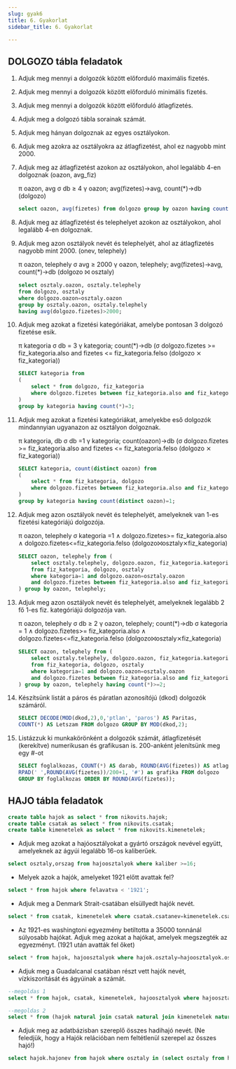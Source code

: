 ```yaml
---
slug: gyak6
title: 6. Gyakorlat
sidebar_title: 6. Gyakorlat

---
```


## DOLGOZO tábla feladatok

1. Adjuk meg mennyi a dolgozók között előforduló maximális fizetés.

2. Adjuk meg mennyi a dolgozók között előforduló minimális fizetés.

3. Adjuk meg mennyi a dolgozók között előforduló átlagfizetés.
4. Adjuk meg a dolgozó tábla sorainak számát.
5. Adjuk meg hányan dolgoznak az egyes osztályokon.
6. Adjuk meg azokra az osztályokra az átlagfizetést, ahol ez nagyobb mint 2000.
7. Adjuk meg az átlagfizetést azokon az osztályokon, ahol legalább 4-en dolgoznak (oazon, avg_fiz)
		
	π oazon, avg σ db ≥ 4 γ oazon; avg(fizetes)->avg, count(*)->db (dolgozo)
	```sql
	select oazon, avg(fizetes) from dolgozo group by oazon having count(*)>4;
	```

8. Adjuk meg az átlagfizetést és telephelyet azokon az osztályokon, ahol legalább 4-en dolgoznak.
9. Adjuk meg azon osztályok nevét és telephelyét, ahol az átlagfizetés nagyobb mint 2000. (onev, telephely)

	 π oazon, telephely σ avg ≥ 2000 γ oazon, telephely; avg(fizetes)->avg, count(*)->db (dolgozo ⨝ osztaly)
	```sql
	select osztaly.oazon, osztaly.telephely
	from dolgozo, osztaly
	where dolgozo.oazon=osztaly.oazon
	group by osztaly.oazon, osztaly.telephely
	having avg(dolgozo.fizetes)>2000;
	```

10. Adjuk meg azokat a fizetési kategóriákat, amelybe pontosan 3 dolgozó fizetése esik.
	
	π kategoria σ db = 3 γ kategoria; count(*)->db (σ dolgozo.fizetes >= fiz_kategoria.also and fizetes <= fiz_kategoria.felso (dolgozo ⨯ fiz_kategoria))
	```sql
	SELECT kategoria from
	(
		select * from dolgozo, fiz_kategoria 
		where dolgozo.fizetes between fiz_kategoria.also and fiz_kategoria.felso
	)
	group by kategoria having count(*)=3;
	```
11. Adjuk meg azokat a fizetési kategóriákat, amelyekbe eső dolgozók mindannyian ugyanazon az osztályon dolgoznak.

	π kategoria, db σ db =1 γ kategoria; count(oazon)->db (σ dolgozo.fizetes >= fiz_kategoria.also and fizetes <= fiz_kategoria.felso (dolgozo ⨯ fiz_kategoria))
	```sql
	SELECT kategoria, count(distinct oazon) from 
	(
		select * from fiz_kategoria, dolgozo
		where dolgozo.fizetes between fiz_kategoria.also and fiz_kategoria.felso
	)
	group by kategoria having count(distinct oazon)=1;
	```
12. Adjuk meg azon osztályok nevét és telephelyét, amelyeknek van 1-es fizetési kategóriájú dolgozója.

	 π oazon, telephely σ kategoria =1 ∧ dolgozo.fizetes>= fiz_kategoria.also ∧ dolgozo.fizetes<=fiz_kategoria.felso (dolgozo⨝osztaly⨯fiz_kategoria)
	```sql
	SELECT oazon, telephely from (
		select osztaly.telephely, dolgozo.oazon, fiz_kategoria.kategoria
		from fiz_kategoria, dolgozo, osztaly
		where kategoria=1 and dolgozo.oazon=osztaly.oazon
		and dolgozo.fizetes between fiz_kategoria.also and fiz_kategoria.felso
	) group by oazon, telephely;
	```
13. Adjuk meg azon osztályok nevét és telephelyét, amelyeknek legalább 2 fő 1-es fiz. kategóriájú dolgozója van.
	
	π oazon, telephely σ db ≥ 2 γ oazon, telephely; count(*)->db σ kategoria = 1 ∧ dolgozo.fizetes>= fiz_kategoria.also ∧ dolgozo.fizetes<=fiz_kategoria.felso (dolgozo⨝osztaly⨯fiz_kategoria)
	```sql
	SELECT oazon, telephely from (
		select osztaly.telephely, dolgozo.oazon, fiz_kategoria.kategoria
		from fiz_kategoria, dolgozo, osztaly
		where kategoria=1 and dolgozo.oazon=osztaly.oazon
		and dolgozo.fizetes between fiz_kategoria.also and fiz_kategoria.felso
	) group by oazon, telephely having count(*)>=2;
	```
14. Készítsünk listát a páros és páratlan azonosítójú (dkod) dolgozók számáról.
	```sql
	SELECT DECODE(MOD(dkod,2),0,'ptlan', 'paros') AS Paritas,
	COUNT(*) AS Letszam FROM dolgozo GROUP BY MOD(dkod,2);
	```
15. Listázzuk ki munkakörönként a dolgozók számát, átlagfizetését (kerekítve) numerikusan és grafikusan is. 200-anként jelenítsünk meg egy #-ot
	```sql
	SELECT foglalkozas, COUNT(*) AS darab, ROUND(AVG(fizetes)) AS atlagfiz,
	RPAD(' ',ROUND(AVG(fizetes))/200+1, '#') as grafika FROM dolgozo
	GROUP BY foglalkozas ORDER BY ROUND(AVG(fizetes));
	```

## HAJO tábla feladatok

```sql
create table hajok as select * from nikovits.hajok;
create table csatak as select * from nikovits.csatak;
create table kimenetelek as select * from nikovits.kimenetelek;
```

- Adjuk meg azokat a hajóosztályokat a gyártó országok nevével együtt, amelyeknek az ágyúi legalább 16-os kaliberűek.
```sql
select osztaly,orszag from hajoosztalyok where kaliber >=16;
```
- Melyek azok a hajók, amelyeket 1921 előtt avattak fel?
```sql
select * from hajok where felavatva < '1921';
```
- Adjuk meg a Denmark Strait-csatában elsüllyedt hajók nevét.
```sql
select * from csatak, kimenetelek where csatak.csatanev=kimenetelek.csatanev and kimenetelek.eredmeny='elsullyedt' and kimenetelek.csatanev='Denmark Strait';
```
- Az 1921-es washingtoni egyezmény betiltotta a 35000 tonnánál súlyosabb hajókat. Adjuk meg azokat a hajókat, amelyek megszegték az egyezményt. (1921 után avatták fel őket)
```sql
select * from hajok, hajoosztalyok where hajok.osztaly=hajoosztalyok.osztaly and felavatva > '1921' and hajoosztalyok.vizkiszoritas>35000;
```
- Adjuk meg a Guadalcanal csatában részt vett hajók nevét, vízkiszorítását és ágyúi­nak a számát.
```sql
--megoldas 1
select * from hajok, csatak, kimenetelek, hajoosztalyok where hajoosztalyok.osztaly=hajok.osztaly and kimenetelek.hajonev=hajok.hajonev and csatak.csatanev=kimenetelek.csatanev and csatak.csatanev='Guadalcanal';
```
```sql
--megoldas 2
select * from (hajok natural join csatak natural join kimenetelek natural join hajoosztalyok) where csatanev='Guadalcanal';
```
- Adjuk meg az adatbázisban szereplő összes hadihajó nevét. (Ne feledjük, hogy a Hajók relációban nem feltétlenül szerepel az összes hajó!)
```sql
select hajok.hajonev from hajok where osztaly in (select osztaly from hajoosztalyok where tipus='bc') union (select hajonev from kimenetelek);
```


<!--stackedit_data:
eyJoaXN0b3J5IjpbLTg1Mzg5MjYwLDEyNTAxNDQxOTIsLTUxOT
I1MDQxNCwtMTk2OTUwNDY3NiwxMjcxMzY0ODM2XX0=
-->